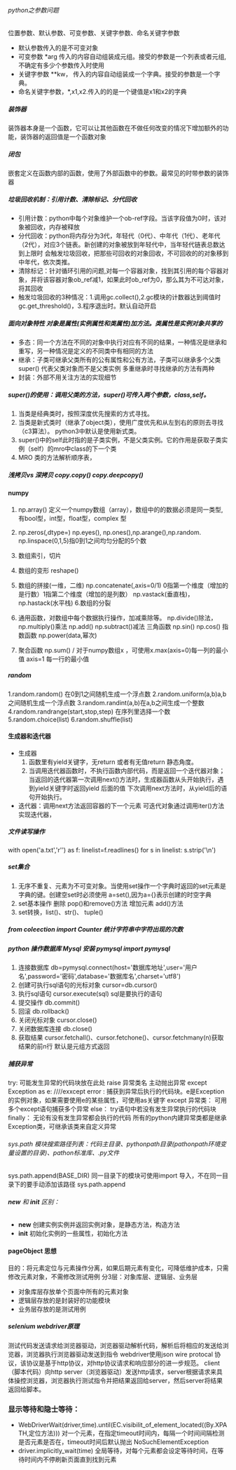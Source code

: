 ###### python之参数问题
位置参数、默认参数、可变参数、关键字参数、命名关键字参数
- 默认参数传入的是不可变对象
- 可变参数 *arg 传入的内容自动组装成元组。接受的参数是一个列表或者元组,不确定有多少个参数传入时使用
- 关键字参数 **kw， 传入的内容自动组装成一个字典。接受的参数是一个字典。
- 命名关键字参数，*,x1,x2.传入的的是一个键值是x1和x2的字典

 ##### 装饰器
 装饰器本身是一个函数，它可以让其他函数在不做任何改变的情况下增加额外的功能，装饰器的返回值是一个函数对象
 ##### 闭包
 嵌套定义在函数内部的函数，使用了外部函数中的参数。最常见的时带参数的装饰器
 ##### 垃圾回收机制：引用计数、清除标记、分代回收
 - 引用计数：python中每个对象维护一个ob-ref字段。当该字段值为0时，该对象被回收，内存被释放
 - 分代回收：python将内存分为3代，年轻代（0代）、中年代（1代）、老年代（2代），对应3个链表。新创建的对象被放到年轻代中，当年轻代链表总数达到上限时
   会触发垃圾回收，把那些可回收的对象回收，不可回收的的对象移到中年代，依次类推。
 - 清除标记：针对循环引用的问题,对每一个容器对象，找到其引用的每个容器对象，并将该容器对象ob_ref减1，如果此时ob_ref为0，那么其为不可达对象，将其回收
 - 触发垃圾回收的3种情况：1.调用gc.collect(),2.gc模块的计数器达到阈值时gc.get_threshold()，3.程序退出时。默认自动开启
 
 ##### 面向对象特性 对象是属性(实例属性和类属性)加方法。类属性是实例对象共享的
 - 多态：同一个方法在不同的对象中执行对应有不同的结果，一种情况是继承和重写，另一种情况是定义的不同类中有相同的方法
 - 继承：子类可继承父类所有的公有属性和公有方法，子类可以继承多个父类  super() 代表父类对象而不是父类实例
   多重继承时寻找继承的方法有两种
 - 封装：外部不用关注方法的实现细节

##### super()的使用：调用父类的方法，super()可传入两个参数，class,self。
1. 当类是经典类时，按照深度优先搜索的方式寻找。
2. 当类是新式类时（继承了object类），使用广度优先和从左到右的原则去寻找（c3算法）。 python3中默认是使用新式类。
3. super()中的self此时指的是子类实例，不是父类实例。它的作用是获取子类实例（self）的mro中class的下一个类
4. MRO 类的方法解析顺序表，
##### 浅拷贝vs 深拷贝 copy.copy()  copy.deepcopy()
#### numpy
1. np.array()  定义一个numpy数组（array），数组中的的数据必须是同一类型,有bool型，int型，float型，complex 型
2. np.zeros(,dtype=)   np.eyes(), np.ones(),np.arange(),np.random.  np.linspace(0,1,5)指0到1之间均匀分配的5个数

3. 数组索引，切片
4. 数组的变形 reshape()
5. 数组的拼接(一维，二维)  np.concatenate(,axis=0/1) 0指第一个维度（增加的是行数）1指第二个维度（增加的是列数） 
   np.vastack(垂直栈)，np.hastack(水平栈)
6.数组的分裂
7. 通用函数，对数组中每个数据执行操作，加减乘除等。 np.divide()除法，np.multiply()乘法 np.add()  np.subtract()减法
   三角函数 np.sin()  np.cos()  指数函数 np.power(data,幂次)  
8. 聚合函数 np.sum()  / 对于numpy数组x  ，可使用x.max(axis=0)每一列的最小值 axis=1 每一行的最小值

##### random
1.random.random() 在0到1之间随机生成一个浮点数
2.random.uniform(a,b)a,b之间随机生成一个浮点数
3.random.randint(a,b)在a,b之间生成一个整数
4.random.randrange(start,stop,step) 在序列里选择一个数
5.random.choice(list)
6.random.shuffle(list)

#### 生成器和迭代器
- 生成器
  1. 函数里有yield关键字，无return 或者有无值return  静态角度。
  2. 当调用迭代器函数时，不执行函数内部代码，而是返回一个迭代器对象；当返回的迭代器第一次调用next()方法时，生成器函数从头开始执行，遇到yield关键字时返回yield 后面的值
     下次调用next方法时，从yield后的语句开始执行。
- 迭代器：调用next方法返回容器的下一个元素
  可迭代对象通过调用iter()方法实现迭代器，


##### 文件读写操作
with open('a.txt','r'') as f:
    linelist=f.readlines()
for s in linelist:
    s.strip('\n')
    
#####   set集合
1. 无序不重复、元素为不可变对象。当使用set操作一个字典时返回的set元素是字典的键。创建空set时必须使用 a=set(),因为a={}表示创建的时空字典
2. set基本操作 删除 pop()和remove()方法  增加元素 add()方法
3. set转换，list()、str()、 tuple()

#####  from coleection import  Counter 统计字符串中字符出现的次数

#####  python 操作数据库 Mysql  安装 pymysql  import pymysql
1. 连接数据库  db=pymysql.connect(host='数据库地址',user='用户名',password='密码',database='数据库名',charset='utf8')
2. 创建可执行sql语句的光标对象  cursor=db.cursor()
3. 执行sql语句 cursor.execute(sql)  sql是要执行的语句
4. 提交操作 db.commit()
5. 回滚 db.rollback()
6. 关闭光标对象 cursor.close()
7. 关闭数据库连接  db.close()
8. 获取结果 cursor.fetchall()、cursor.fetchone()、cursor.fetchmany(n)获取结果的前n行 默认是元组方式返回
##### 捕获异常
try:
    可能发生异常的代码块放在此处
    raise 异常类名 主动抛出异常
except Exception as e: ////exxcept error :
    捕获到异常后执行的代码块。e是Exception的实例对象，如果需要使用e的某些属性，可使用as关键字
except 异常类：
    可用多个except语句捕获多个异常
else：
    try语句中若没有发生异常执行的代码块
finally：
    无论有没有发生异常都会执行的代码
所有的python内建异常类都是继承 Exception类，可继承该类来自定义异常 
 
###### sys.path  模块搜索路径列表：代码主目录、pythonpath目录(pathonpath环境变量设置的目录)、pathon标准库、.py文件
sys.path.append(BASE_DIR)
同一目录下的模块可使用import 导入，不在同一目录下的要手动添加该路径 sys.path.append
###### __new__ 和 __init__ 区别：
- __new__ 创建实例实例并返回实例对象，是静态方法，构造方法
- __init__ 初始化实例的一些属性，初始化方法
#### pageObject 思想
目的：将元素定位与元素操作分离，如果后期元素有变化，可降低维护成本，只需修改元素对象，不需修改测试用例
分3层：对象库层、逻辑层、业务层
- 对象库层存放单个页面中所有的元素对象
- 逻辑层存放的是封装好的功能模块
- 业务层存放的是测试用例

##### selenium webdriver原理
测试代码发送请求给浏览器驱动，浏览器驱动解析代码，解析后将相应的发送给浏览器，浏览器执行浏览器驱动发送到指令
webdriver使用json wire protocal 协议，该协议是基于http协议，对http协议请求和响应部分的进一步规范。
client（脚本代码）向http server（浏览器驱动）发送http请求，server根据请求来具体操控浏览器，浏览器执行测试指令并把结果返回给server，然后server将结果返回给脚本。

### 显示等待和隐士等待：
- WebDriverWait(driver,time).until(EC.visibilit_of_element_located((By.XPATH,定位方法))) 对一个元素，在指定timeout时间内，每隔一个时间间隔检测是否元素是否在，timeout时间后默认抛出 NoSuchElementException
- driver.implicitly_wait(time)  全局等待，对每个元素都会设定等待时间，在等待时间内不停刷新页面直到找到元素

  





